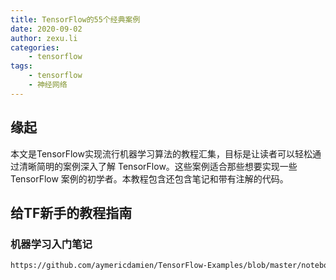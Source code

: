```yaml
---
title: TensorFlow的55个经典案例
date: 2020-09-02
author: zexu.li
categories:
    - tensorflow
tags:
    - tensorflow
    - 神经网络
---
```


## 缘起

本文是TensorFlow实现流行机器学习算法的教程汇集，目标是让读者可以轻松通过清晰简明的案例深入了解 TensorFlow。这些案例适合那些想要实现一些 TensorFlow 案例的初学者。本教程包含还包含笔记和带有注解的代码。

## 给TF新手的教程指南

### 机器学习入门笔记

```html
https://github.com/aymericdamien/TensorFlow-Examples/blob/master/notebooks/0_Prerequisite/ml_introduction.ipynb
```

